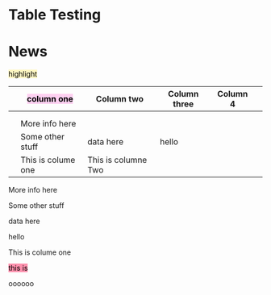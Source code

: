 # Table Testing

# News

<mark style="background: #FFF3A3A6;">highlight</mark> 

|     | <mark style="background: #FFB8EBA6;">column one    </mark> | Column two          | Column three | Column 4 |     |
|:---:| ---------------------------------------------------------- | ------------------- | ------------ | -------- | --- |
|     |                                                            |                     |              |          |     |
|     |                                                            |                     |              |          |     |
|     | More info here                                             |                     |              |          |     |
|     | Some other stuff                                           | data here           | hello        |          |     |
|     | This is colume one                                         | This is columne Two |              |          |     |
More info here

Some other stuff

data here

hello

This is colume one





<mark style="background: #FF5582A6;">this is </mark> 













oooooo
